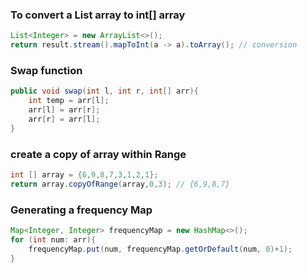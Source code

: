### To convert a List array to int[] array

```java
List<Integer> = new ArrayList<>();
return result.stream().mapToInt(a -> a).toArray(); // conversion
```

### Swap function

```java
public void swap(int l, int r, int[] arr){
    int temp = arr[l];
    arr[l] = arr[r];
    arr[r] = arr[l];
}
```

### create a copy of array within Range

```java
int [] array = {6,9,8,7,3,1,2,1};
return array.copyOfRange(array,0,3); // {6,9,8,7}
```

### Generating a frequency Map

```java
Map<Integer, Integer> frequencyMap = new HashMap<>();
for (int num: arr){
    frequencyMap.put(num, frequencyMap.getOrDefault(num, 0)+1);
}
```

